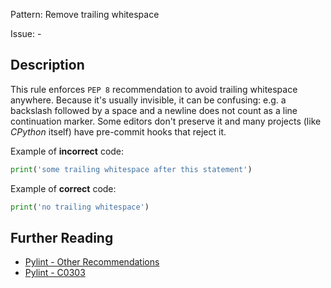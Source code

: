 Pattern: Remove trailing whitespace

Issue: -

## Description

This rule enforces `PEP 8` recommendation to avoid trailing whitespace anywhere. Because it's usually invisible, it can be confusing: e.g. a backslash followed by a space and a newline does not count as a line continuation marker. Some editors don't preserve it and many projects (like _CPython_ itself) have pre-commit hooks that reject it.


Example of **incorrect** code:
```python
print('some trailing whitespace after this statement')   
```

Example of **correct** code:
```python
print('no trailing whitespace')
```

## Further Reading

* [Pylint - Other Recommendations](https://www.python.org/dev/peps/pep-0008/#other-recommendations)
* [Pylint - C0303](http://pylint-messages.wikidot.com/messages:c0303)
